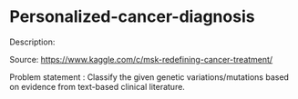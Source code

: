 # Personalized-cancer-diagnosis
Description:

Source: https://www.kaggle.com/c/msk-redefining-cancer-treatment/

Problem statement : 
Classify the given genetic variations/mutations based on evidence from text-based clinical literature.
